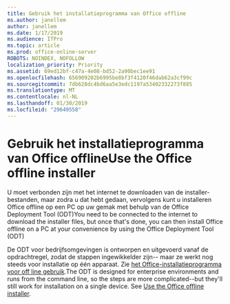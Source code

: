 ```yaml
---
title: Gebruik het installatieprogramma van Office offline
ms.author: janellem
author: janellem
ms.date: 1/17/2019
ms.audience: ITPro
ms.topic: article
ms.prod: office-online-server
ROBOTS: NOINDEX, NOFOLLOW
localization_priority: Priority
ms.assetid: 69ed12bf-c47a-4e08-bd52-2a90bec1ee91
ms.openlocfilehash: 656909202b6995be8bf3f4120f46dab62a3cf99c
ms.sourcegitcommit: 7db628dc4bd6aa5e3edc1197a53402332273f885
ms.translationtype: MT
ms.contentlocale: nl-NL
ms.lasthandoff: 01/30/2019
ms.locfileid: "29649558"
---
```

# <a name="use-the-office-offline-installer"></a><span data-ttu-id="000f7-102">Gebruik het installatieprogramma van Office offline</span><span class="sxs-lookup"><span data-stu-id="000f7-102">Use the Office offline installer</span></span>



<span data-ttu-id="000f7-103">U moet verbonden zijn met het internet te downloaden van de installer-bestanden, maar zodra u dat hebt gedaan, vervolgens kunt u installeren Office offline op een PC op uw gemak met behulp van de Office Deployment Tool (ODT)</span><span class="sxs-lookup"><span data-stu-id="000f7-103">You need to be connected to the internet to download the installer files, but once that's done, you can then install Office offline on a PC at your convenience by using the Office Deployment Tool (ODT)</span></span>
  
<span data-ttu-id="000f7-p101">De ODT voor bedrijfsomgevingen is ontworpen en uitgevoerd vanaf de opdrachtregel, zodat de stappen ingewikkelder zijn-- maar ze werkt nog steeds voor installatie op één apparaat. Zie [het Office-installatieprogramma voor off line gebruik](https://support.office.com/article/f0a85fe7-118f-41cb-a791-d59cef96ad1c?wt.mc_id=Alchemy_ClientDIA).</span><span class="sxs-lookup"><span data-stu-id="000f7-p101">The ODT is designed for enterprise environments and runs from the command line, so the steps are more complicated--but they'll still work for installation on a single device. See [Use the Office offline installer](https://support.office.com/article/f0a85fe7-118f-41cb-a791-d59cef96ad1c?wt.mc_id=Alchemy_ClientDIA).</span></span>
  

